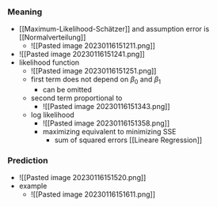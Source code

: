 ### Meaning
+ [[Maximum-Likelihood-Schätzer]] and assumption error is [[Normalverteilung]]
	+ ![[Pasted image 20230116151211.png]]
+ ![[Pasted image 20230116151241.png]]
+ likelihood function
	+ ![[Pasted image 20230116151251.png]]
	+ first term does not depend on $\beta_0$ and $\beta_1$
		+ can be omitted
	+ second term proportional to
		+ ![[Pasted image 20230116151343.png]]
	+ log likelihood
		+ ![[Pasted image 20230116151358.png]]
		+ maximizing equivalent to minimizing SSE
			+ sum of squared errors [[Lineare Regression]]

### Prediction
+ ![[Pasted image 20230116151520.png]]
+ example
	+ ![[Pasted image 20230116151611.png]]

